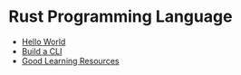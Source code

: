 # Rust Programming Language

* [Hello World](hello-world/)
* [Build a CLI](cli/)
* [Good Learning Resources](learn/)
